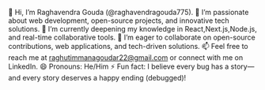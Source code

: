 👋 Hi, I’m Raghavendra Gouda (@raghavendragouda775).
👀 I’m passionate about web development, open-source projects, and innovative tech solutions.
🌱 I’m currently deepening my knowledge in React,Next.js,Node.js, and real-time collaborative tools.
💞️ I’m eager to collaborate on open-source contributions, web applications, and tech-driven solutions.
📫 Feel free to reach me at raghutimmanagoudar22@gmail.com or connect with me on LinkedIn.
😄 Pronouns: He/Him
⚡ Fun fact: I believe every bug has a story—and every story deserves a happy ending (debugged)!


<!---
raghavendragouda775/raghavendragouda775 is a ✨ special ✨ repository because its `README.md` (this file) appears on your GitHub profile.
You can click the Preview link to take a look at your changes.
--->
